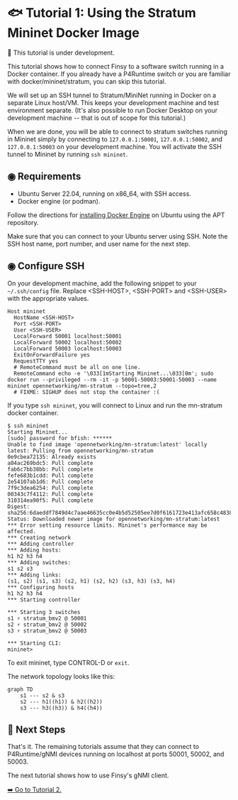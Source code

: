 # 🐟 Tutorial 1: Using the Stratum Mininet Docker Image

🚧 This tutorial is under development.

This tutorial shows how to connect Finsy to a software switch running in a Docker container. If you
already have a P4Runtime switch or you are familiar with docker/mininet/stratum, you can skip this 
tutorial.

We will set up an SSH tunnel to Stratum/MiniNet running in Docker on a separate Linux host/VM. This 
keeps your development machine and test environment separate. (It's also possible to run Docker 
Desktop on your development machine -- that is out of scope for this tutorial.)

When we are done, you will be able to connect to stratum switches running in Mininet simply
by connecting to `127.0.0.1:50001`, `127.0.0.1:50002`, and `127.0.0.1:50003` on your development
machine. You will activate the SSH tunnel to Mininet by running `ssh mininet`.

## ◉ Requirements

- Ubuntu Server 22.04, running on x86_64, with SSH access.
- Docker engine (or podman).

Follow the directions for [installing Docker Engine](https://docs.docker.com/engine/install/ubuntu/) 
on Ubuntu using the APT repository.

Make sure that you can connect to your Ubuntu server using SSH. Note the SSH host name, port number, 
and user name for the next step.

## ◉ Configure SSH

On your development machine, add the following snippet to your `~/.ssh/config` file. Replace \<SSH-HOST\>,
\<SSH-PORT\> and \<SSH-USER\> with the appropriate values.

```
Host mininet
  HostName <SSH-HOST>
  Port <SSH-PORT>
  User <SSH-USER>
  LocalForward 50001 localhost:50001
  LocalForward 50002 localhost:50002
  LocalForward 50003 localhost:50003
  ExitOnForwardFailure yes
  RequestTTY yes
  # RemoteCommand must be all on one line.
  RemoteCommand echo -e '\033[1mStarting Mininet...\033[0m'; sudo docker run --privileged --rm -it -p 50001-50003:50001-50003 --name mininet opennetworking/mn-stratum --topo=tree,2
  # FIXME: SIGHUP does not stop the container :(
```

If you type `ssh mininet`, you will connect to Linux and run the mn-stratum docker container.

```shell
$ ssh mininet
Starting Mininet...
[sudo] password for bfish: ******
Unable to find image 'opennetworking/mn-stratum:latest' locally
latest: Pulling from opennetworking/mn-stratum
0e9cbea72135: Already exists 
a04ac269bdc5: Pull complete 
fab6c7bb38bb: Pull complete 
fefe683b1cdd: Pull complete 
2e54107ab1d6: Pull complete 
7f9c3dea6254: Pull complete 
00343c7f4112: Pull complete 
310314ea90f5: Pull complete 
Digest: sha256:6daeddf7849d4c7aae46635cc0e4b5d52505ee7d0f6161723e413afc658c4838
Status: Downloaded newer image for opennetworking/mn-stratum:latest
*** Error setting resource limits. Mininet's performance may be affected.
*** Creating network
*** Adding controller
*** Adding hosts:
h1 h2 h3 h4 
*** Adding switches:
s1 s2 s3 
*** Adding links:
(s1, s2) (s1, s3) (s2, h1) (s2, h2) (s3, h3) (s3, h4) 
*** Configuring hosts
h1 h2 h3 h4 
*** Starting controller

*** Starting 3 switches
s1 ⚡️ stratum_bmv2 @ 50001
s2 ⚡️ stratum_bmv2 @ 50002
s3 ⚡️ stratum_bmv2 @ 50003

*** Starting CLI:
mininet>
```

To exit mininet, type CONTROL-D or `exit`.

The network topology looks like this:

```mermaid
graph TD
    s1 --- s2 & s3
    s2 --- h1((h1)) & h2((h2))
    s3 --- h3((h3)) & h4((h4))
```


## 🎉 Next Steps

That's it. The remaining tutorials assume that they can connect to P4Runtime/gNMI devices
running on localhost at ports 50001, 50002, and 50003.

The next tutorial shows how to use Finsy's gNMI client.

[➡️ Go to Tutorial 2.](tutorial_2.md)
